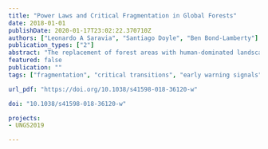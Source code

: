```yaml
---
title: "Power Laws and Critical Fragmentation in Global Forests"
date: 2018-01-01
publishDate: 2020-01-17T23:02:22.370710Z
authors: ["Leonardo A Saravia", "Santiago Doyle", "Ben Bond-Lamberty"]
publication_types: ["2"]
abstract: "The replacement of forest areas with human-dominated landscapes usually leads to fragmentation, altering the structure and function of the forest. Here we studied the dynamics of forest patch sizes at a global level, examining signals of a critical transition from an unfragmented to a fragmented state, using the MODIS vegetation continuous field. We defined wide regions of connected forest across continents and big islands, and combined five criteria, including the distribution of patch sizes and the fluctuations of the largest patch over the last sixteen years, to evaluate the closeness of each region to a fragmentation threshold. Regions with the highest deforestation rates---South America, Southeast Asia, Africa---all met these criteria and may thus be near a critical fragmentation threshold. This implies that if current forest loss rates are maintained, wide continental areas could suddenly fragment, triggering extensive species loss and degradation of ecosystems services."
featured: false
publication: ""
tags: ["fragmentation", "critical transitions", "early warning signals", "global forest", "forest fragmentation", "modis", "percolation", "power-laws"]

url_pdf: "https://doi.org/10.1038/s41598-018-36120-w"

doi: "10.1038/s41598-018-36120-w"

projects:
- UNGS2019

---
```



